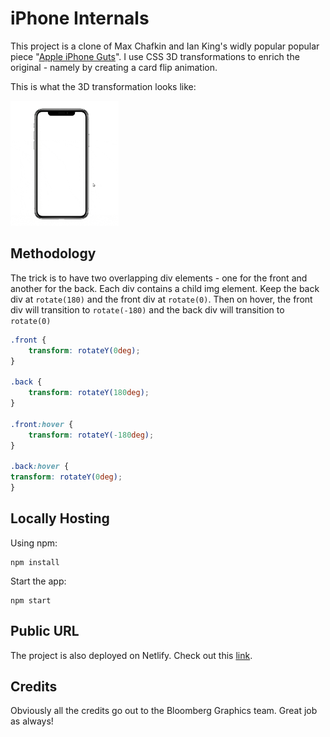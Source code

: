 # iPhone Internals

This project is a clone of Max Chafkin and Ian King's widly popular popular piece "[Apple iPhone Guts](https://www.bloomberg.com/features/apple-iphone-guts/)". I use CSS 3D transformations to enrich the original - namely by creating a card flip animation.

This is what the 3D transformation looks like:

<img src="./teaser.gif" height="200" />

## Methodology

The trick is to have two overlapping div elements - one for the front and another for the back. Each div contains a child img element. Keep the back div at `rotate(180)` and the front div at `rotate(0)`. Then on hover, the front div will transition to `rotate(-180)` and the back div will transition to `rotate(0)`  

```css
.front {
    transform: rotateY(0deg);
}

.back {
    transform: rotateY(180deg);
}

.front:hover {
    transform: rotateY(-180deg);
}

.back:hover {
transform: rotateY(0deg);
}

```

## Locally Hosting

Using npm:

```
npm install
```

Start the app:

```
npm start
```

## Public URL

The project is also deployed on Netlify. Check out this [link](https://iphone-flip.netlify.app/). 

## Credits

Obviously all the credits go out to the Bloomberg Graphics team. Great job as always!